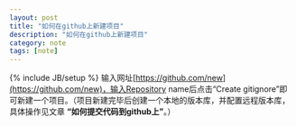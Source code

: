 ```yaml
---
layout: post
title: "如何在github上新建项目"
description: "如何在github上新建项目"
category: note
tags: [note]
---
```

{% include JB/setup %}
输入网址[https://github.com/new](https://github.com/new)，输入Repository name后点击“Create gitignore”即可新建一个项目。（项目新建完毕后创建一个本地的版本库，并配置远程版本库，具体操作见文章 __“如何提交代码到github上”__。）